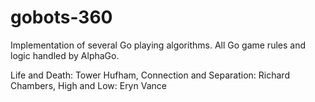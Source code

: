 # gobots-360

Implementation of several Go playing algorithms. All Go game rules and logic handled by AlphaGo.

Life and Death: Tower Hufham,
Connection and Separation: Richard Chambers,
High and Low: Eryn Vance
